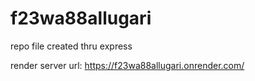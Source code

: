 # f23wa88allugari
repo file created thru express

render server url: https://f23wa88allugari.onrender.com/